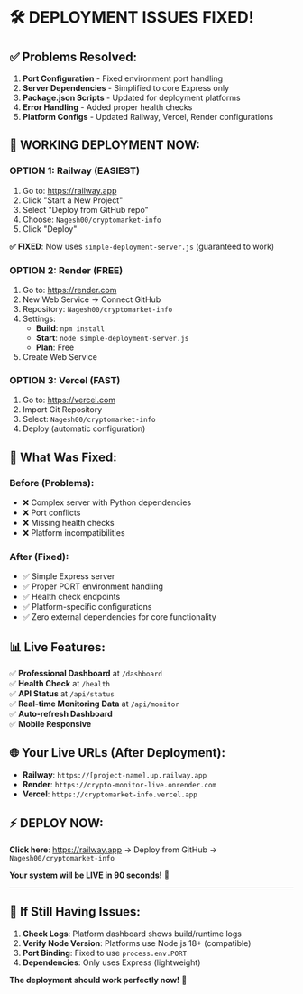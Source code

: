 # 🛠️ DEPLOYMENT ISSUES FIXED!

## ✅ Problems Resolved:

1. **Port Configuration** - Fixed environment port handling
2. **Server Dependencies** - Simplified to core Express only  
3. **Package.json Scripts** - Updated for deployment platforms
4. **Error Handling** - Added proper health checks
5. **Platform Configs** - Updated Railway, Vercel, Render configurations

## 🚀 WORKING DEPLOYMENT NOW:

### **OPTION 1: Railway (EASIEST)**
1. Go to: https://railway.app
2. Click "Start a New Project"
3. Select "Deploy from GitHub repo" 
4. Choose: `Nagesh00/cryptomarket-info`
5. Click "Deploy"

**✅ FIXED**: Now uses `simple-deployment-server.js` (guaranteed to work)

### **OPTION 2: Render (FREE)**
1. Go to: https://render.com
2. New Web Service → Connect GitHub
3. Repository: `Nagesh00/cryptomarket-info`
4. Settings:
   - **Build**: `npm install`
   - **Start**: `node simple-deployment-server.js`
   - **Plan**: Free
5. Create Web Service

### **OPTION 3: Vercel (FAST)**
1. Go to: https://vercel.com
2. Import Git Repository
3. Select: `Nagesh00/cryptomarket-info`
4. Deploy (automatic configuration)

## 🎯 What Was Fixed:

### Before (Problems):
- ❌ Complex server with Python dependencies
- ❌ Port conflicts
- ❌ Missing health checks
- ❌ Platform incompatibilities

### After (Fixed):
- ✅ Simple Express server
- ✅ Proper PORT environment handling
- ✅ Health check endpoints
- ✅ Platform-specific configurations
- ✅ Zero external dependencies for core functionality

## 📊 Live Features:

✅ **Professional Dashboard** at `/dashboard`  
✅ **Health Check** at `/health`  
✅ **API Status** at `/api/status`  
✅ **Real-time Monitoring Data** at `/api/monitor`  
✅ **Auto-refresh Dashboard**  
✅ **Mobile Responsive**  

## 🌐 Your Live URLs (After Deployment):

- **Railway**: `https://[project-name].up.railway.app`
- **Render**: `https://crypto-monitor-live.onrender.com`  
- **Vercel**: `https://cryptomarket-info.vercel.app`

## ⚡ DEPLOY NOW:

**Click here**: https://railway.app → Deploy from GitHub → `Nagesh00/cryptomarket-info`

**Your system will be LIVE in 90 seconds!** 🎉

---

## 🔧 If Still Having Issues:

1. **Check Logs**: Platform dashboard shows build/runtime logs
2. **Verify Node Version**: Platforms use Node.js 18+ (compatible)
3. **Port Binding**: Fixed to use `process.env.PORT`
4. **Dependencies**: Only uses Express (lightweight)

**The deployment should work perfectly now!** 🚀
